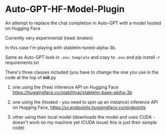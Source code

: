 # Auto-GPT-HF-Model-Plugin

An attempt to replace the chat completion in Auto-GPT with a model hosted on Hugging Face

Currently very experimental (read: broken)

In this case I'm playing with stablelm-tuned-alpha-3b.

Same as Auto-GPT look in `.env.template` and copy to `.env` and pip install -r requirements.txt

There's three classes included (you have to change the one you use in the code at the top of __init__.py

1. one using the (free) inference API on Hugging Face
       https://huggingface.co/stabilityai/stablelm-base-alpha-3b

2. one using the (hosted - you need to spin up an instance) inference API on Hugging Face,
       https://ui.endpoints.huggingface.co/endpoints
    
3. other using their local model (downloads the model and uses CUDA - doesn't work on my machine yet (CUDA issue) this is just their sample code)

